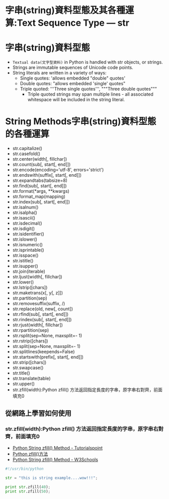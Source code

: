 # 字串(string)資料型態及其各種運算:Text Sequence Type — str
# 字串(string)資料型態
- `Textual data(文字型資料)` in Python is handled with str objects, or strings. 
- Strings are immutable sequences of Unicode code points. 
- String literals are written in a variety of ways:
  - Single quotes: 'allows embedded "double" quotes'
  - Double quotes: "allows embedded 'single' quotes"
  - Triple quoted: '''Three single quotes''', """Three double quotes"""
    - Triple quoted strings may span multiple lines - all associated whitespace will be included in the string literal.

# String Methods字串(string)資料型態的各種運算
- str.capitalize()
- str.casefold()
- str.center(width[, fillchar])
- str.count(sub[, start[, end]])
- str.encode(encoding='utf-8', errors='strict')
- str.endswith(suffix[, start[, end]])
- str.expandtabs(tabsize=8)
- str.find(sub[, start[, end]])
- str.format(*args, **kwargs)
- str.format_map(mapping)
- str.index(sub[, start[, end]])
- str.isalnum()
- str.isalpha()
- str.isascii()
- str.isdecimal()
- str.isdigit()
- str.isidentifier()
- str.islower()
- str.isnumeric()
- str.isprintable()
- str.isspace()
- str.istitle()
- str.isupper()
- str.join(iterable)
- str.ljust(width[, fillchar])
- str.lower()
- str.lstrip([chars])
- str.maketrans(x[, y[, z]])
- str.partition(sep)
- str.removesuffix(suffix, /)
- str.replace(old, new[, count])
- str.rfind(sub[, start[, end]])
- str.rindex(sub[, start[, end]])
- str.rjust(width[, fillchar])
- str.rpartition(sep)
- str.rsplit(sep=None, maxsplit=- 1)
- str.rstrip([chars])
- str.split(sep=None, maxsplit=- 1)
- str.splitlines(keepends=False)
- str.startswith(prefix[, start[, end]])
- str.strip([chars])
- str.swapcase()
- str.title()
- str.translate(table)
- str.upper()
- str.zfill(width):Python zfill() 方法返回指定長度的字串，原字串右對齊，前面填充0

## 從網路上學習如何使用
### str.zfill(width):Python zfill() 方法返回指定長度的字串，原字串右對齊，前面填充0
- [Python String zfill() Method - Tutorialspoint](https://www.tutorialspoint.com/python/string_zfill.htm)
- [Python zfill()方法](https://www.runoob.com/python/att-string-zfill.html)
- [Python String zfill() Method - W3Schools](https://www.w3schools.com/python/ref_string_zfill.asp)
```python
#!/usr/bin/python

str = "this is string example....wow!!!";

print str.zfill(40);
print str.zfill(50);
```
